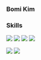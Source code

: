 ###  Bomi Kim 

### Skills 
<p>
<img src="https://img.shields.io/badge/HTML5-fff?style=flat&logo=HTML5&logoColor=E34F26"/>
<img src="https://img.shields.io/badge/CSS3-fff?style=flat&logo=CSS3&logoColor=1572B6"/>
<img src="https://img.shields.io/badge/JavaScript-fff?style=flat&logo=JavaScript&logoColor=F7DF1E"/>
<img src="https://img.shields.io/badge/React-fff?style=flat&logo=React&logoColor=61DAFB"/>
</p>

<p> 
<a href="https://ekki88.tistory.com//" target="_blank"><img src="https://img.shields.io/badge/Blog-pink?style=flat&logo=Tistory&logoColor=#000000"/></a>
<img src="https://img.shields.io/badge/ekki88@naver.com-F06B66?style=flat&logo=Gmail&logoColor=fff"/>
</p>
